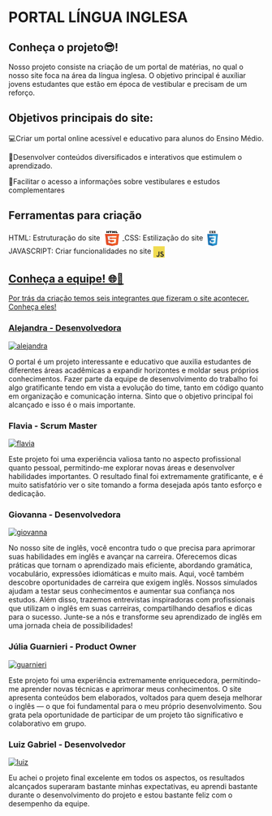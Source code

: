 <h1>PORTAL LÍNGUA INGLESA</h1>

## Conheça o projeto😎!
Nosso projeto consiste na criação de um portal de matérias, no qual o nosso site foca na área da língua inglesa. O objetivo principal é auxíliar jovens estudantes que estão em época de vestibular e precisam de um reforço. 

## Objetivos principais do site:

💻Criar um portal online acessível e educativo para alunos do  Ensino Médio.

🎯Desenvolver conteúdos diversificados e interativos que estimulem o  aprendizado.

🚀Facilitar o acesso a informações sobre vestibulares e estudos  complementares

## Ferramentas para criação

 HTML: Estruturação do site
<a href="https://www.w3.org/html/" target="_blank" rel="noreferrer"> <img src="https://raw.githubusercontent.com/devicons/devicon/master/icons/html5/html5-original-wordmark.svg" alt="html5" width="40" height="30" align="center"/>
  </a>
 CSS: Estilização do site
<a href="https://www.w3schools.com/css/" target="_blank" rel="noreferrer"> <img src="https://raw.githubusercontent.com/devicons/devicon/master/icons/css3/css3-original-wordmark.svg" alt="css3" width="30" align="center">
  </a>
 JAVASCRIPT: Criar funcionalidades no site 
<a href="https://developer.mozilla.org/en-US/docs/Web/JavaScript" target="_blank" rel="noreferrer"> <img src="https://raw.githubusercontent.com/devicons/devicon/master/icons/javascript/javascript-original.svg" alt="javascript" width="23" align="center" he/> 

## Conheça a equipe! 🌐📌

Por trás da criação temos seis integrantes que fizeram o site acontecer. Conheça eles!

 ### Alejandra - Desenvolvedora
 <a href="https://ibb.co/YDMqFz5"><img src="https://i.ibb.co/YDMqFz5/alejandra.jpg" alt="alejandra" border="0"></a>

O portal é um projeto interessante e educativo que auxilia estudantes de diferentes áreas acadêmicas a expandir horizontes e moldar seus próprios conhecimentos. Fazer parte da equipe de desenvolvimento do trabalho foi algo gratificante tendo em vista a evolução do time, tanto em código quanto em organização e comunicação interna. Sinto que o objetivo principal foi alcançado e isso é o mais importante.

### Flavia - Scrum Master
<a href="https://ibb.co/McyWxYw"><img src="https://i.ibb.co/McyWxYw/flavia.jpg" alt="flavia" border="0"></a>

Este projeto foi uma experiência valiosa tanto no aspecto profissional quanto pessoal, permitindo-me explorar novas áreas e desenvolver habilidades importantes. O resultado final foi extremamente gratificante, e é muito satisfatório ver o site tomando a forma desejada após tanto esforço e dedicação.

### Giovanna - Desenvolvedora
<a href="https://ibb.co/fXbjDmp"><img src="https://i.ibb.co/fXbjDmp/giovanna.jpg" alt="giovanna" border="0"></a>

No nosso site de inglês, você encontra tudo o que precisa para aprimorar suas habilidades em inglês e avançar na carreira. Oferecemos dicas práticas que tornam o aprendizado mais eficiente, abordando gramática, vocabulário, expressões idiomáticas e muito mais. Aqui, você também descobre oportunidades de carreira que exigem inglês. Nossos simulados ajudam a testar seus conhecimentos e aumentar sua confiança nos estudos. Além disso, trazemos entrevistas inspiradoras com profissionais que utilizam o inglês em suas carreiras, compartilhando desafios e dicas para o sucesso. Junte-se a nós e transforme seu aprendizado de inglês em uma jornada cheia de possibilidades!

### Júlia Guarnieri - Product Owner 
<a href="https://ibb.co/0CD1LyD"><img src="https://i.ibb.co/0CD1LyD/guarnieri.jpg" alt="guarnieri" border="0"></a>

Este projeto foi uma experiência extremamente enriquecedora, permitindo-me aprender novas técnicas e aprimorar meus conhecimentos. O site apresenta conteúdos bem elaborados, voltados para quem deseja melhorar o inglês — o que foi fundamental para o meu próprio desenvolvimento. Sou grata pela oportunidade de participar de um projeto tão significativo e colaborativo em grupo.

### Luiz Gabriel - Desenvolvedor
<a href="https://ibb.co/5kC8xS0"><img src="https://i.ibb.co/5kC8xS0/luiz.jpg" alt="luiz" border="0"></a>

Eu achei o projeto final excelente em todos os aspectos, os resultados alcançados superaram bastante minhas expectativas, eu aprendi bastante durante o desenvolvimento do projeto e estou bastante feliz com o desempenho da equipe.
